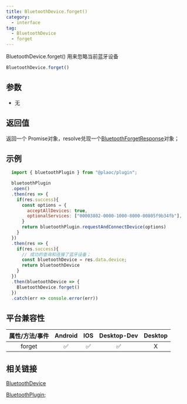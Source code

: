 ```yaml
---
title: BluetoothDevice.forget()
category:
  - interface
tag:
  - BluetoothDevice
  - forget
---
```


BluetoothDevice.forget() 用来忽略当前蓝牙设备

```js
BluetoothDevice.forget()
```

## 参数

  - 无

## 返回值

  返回一个 Promise对象，resolve兑现一个[BluetoothForgetResponse](../bluetooth-forget-response/index.md)对象；


## 示例
```js
  import { bluetoothPlugin } from "@plaoc/plugin";

  bluetoothPlugin
  .open()
  .then(res => {
    if(res.success){
      const options = {
        acceptAllDevices: true,
        optionalServices: ["00003802-0000-1000-8000-00805f9b34fb"],
      }
      return bluetoothPlugin.requestAndConnectDevice(options)
    }
  })
  .then(res => {
    if(res.success){
      // 成功的查询和连接了蓝牙设备；
      const bluetoothDevice = res.data.device;
      return bluetoothDevice
    }
  })
  .then(bluetoothDevice => {
    BluetoothDevice.forget()
  })
  .catch(err => console.error(err))
```

## 平台兼容性

| 属性/方法/事件 | Android | IOS | Desktop-Dev | Desktop |
|:------------:|:-------:|:---:|:-----------:|:-------:|
| forget       | ✅      | ✅  | ✅           | X       |

## 相关链接

[BluetoothDevice](./index.md)

[BluetoothPlugin](../../plugin/blutto/index.md);


